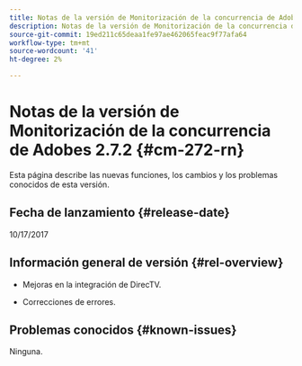 ```yaml
---
title: Notas de la versión de Monitorización de la concurrencia de Adobes 2.7.2
description: Notas de la versión de Monitorización de la concurrencia de Adobes 2.7.2
source-git-commit: 19ed211c65deaa1fe97ae462065feac9f77afa64
workflow-type: tm+mt
source-wordcount: '41'
ht-degree: 2%

---
```



# Notas de la versión de Monitorización de la concurrencia de Adobes 2.7.2 {#cm-272-rn}

Esta página describe las nuevas funciones, los cambios y los problemas conocidos de esta versión.

## Fecha de lanzamiento {#release-date}

10/17/2017

## Información general de versión {#rel-overview}

* Mejoras en la integración de DirecTV.

* Correcciones de errores.



## Problemas conocidos {#known-issues}

Ninguna.
